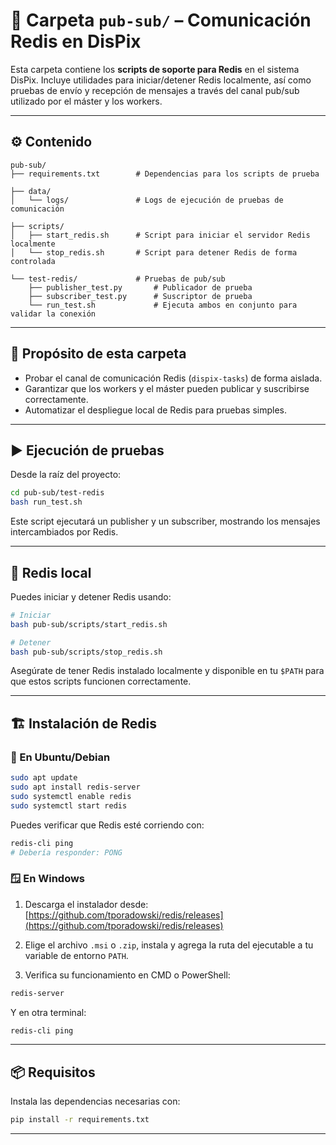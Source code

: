 # 🔗 Carpeta `pub-sub/` – Comunicación Redis en DisPix

Esta carpeta contiene los **scripts de soporte para Redis** en el sistema DisPix. Incluye utilidades para iniciar/detener Redis localmente, así como pruebas de envío y recepción de mensajes a través del canal pub/sub utilizado por el máster y los workers.

---

## ⚙️ Contenido

```
pub-sub/
├── requirements.txt        # Dependencias para los scripts de prueba

├── data/
│   └── logs/               # Logs de ejecución de pruebas de comunicación

├── scripts/
│   ├── start_redis.sh      # Script para iniciar el servidor Redis localmente
│   └── stop_redis.sh       # Script para detener Redis de forma controlada

└── test-redis/             # Pruebas de pub/sub
    ├── publisher_test.py       # Publicador de prueba
    ├── subscriber_test.py      # Suscriptor de prueba
    └── run_test.sh             # Ejecuta ambos en conjunto para validar la conexión
```

---

## 📡 Propósito de esta carpeta

- Probar el canal de comunicación Redis (`dispix-tasks`) de forma aislada.
- Garantizar que los workers y el máster pueden publicar y suscribirse correctamente.
- Automatizar el despliegue local de Redis para pruebas simples.

---

## ▶️ Ejecución de pruebas

Desde la raíz del proyecto:
```bash
cd pub-sub/test-redis
bash run_test.sh
```

Este script ejecutará un publisher y un subscriber, mostrando los mensajes intercambiados por Redis.

---

## 🚀 Redis local

Puedes iniciar y detener Redis usando:
```bash
# Iniciar
bash pub-sub/scripts/start_redis.sh

# Detener
bash pub-sub/scripts/stop_redis.sh
```

Asegúrate de tener Redis instalado localmente y disponible en tu `$PATH` para que estos scripts funcionen correctamente.

---

## 🏗️ Instalación de Redis

### 🔧 En Ubuntu/Debian
```bash
sudo apt update
sudo apt install redis-server
sudo systemctl enable redis
sudo systemctl start redis
```
Puedes verificar que Redis esté corriendo con:
```bash
redis-cli ping
# Debería responder: PONG
```

### 🪟 En Windows
1. Descarga el instalador desde:
   [https://github.com/tporadowski/redis/releases](https://github.com/tporadowski/redis/releases)

2. Elige el archivo `.msi` o `.zip`, instala y agrega la ruta del ejecutable a tu variable de entorno `PATH`.

3. Verifica su funcionamiento en CMD o PowerShell:
```bash
redis-server
```
Y en otra terminal:
```bash
redis-cli ping
```

---

## 📦 Requisitos

Instala las dependencias necesarias con:
```bash
pip install -r requirements.txt
```

---